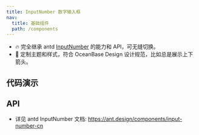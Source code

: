 ```yaml
---
title: InputNumber 数字输入框
nav:
  title: 基础组件
  path: /components
---
```


- 🔥 完全继承 antd [InputNumber](https://ant.design/components/input-number-cn) 的能力和 API，可无缝切换。
- 💄 定制主题和样式，符合 OceanBase Design 设计规范，比如总是展示上下箭头。

## 代码演示

<!-- prettier-ignore -->
<code src="./demo/basic.tsx" title="基本" description="数字输入框"></code>
<code src="./demo/addon.tsx" title="前置/后置标签" description="用于配置一些固定组合。"></code>
<code src="./demo/formatter.tsx" title="格式化展示" description="通过 `formatter` 格式化数字，以展示具有具体含义的数据，往往需要配合 `parser` 一起使用。这里有一个更复杂的货币格式化输入框：[https://codesandbox.io/s/currency-wrapper-antd-input-3ynzo](https://codesandbox.io/s/currency-wrapper-antd-input-3ynzo)"></code>
<code src="./demo/status.tsx" title="自定义状态" description="使用 `status` 为 InputNumber 添加状态，可选 `error` 或者 `warning`。"></code>

## API

- 详见 antd InputNumber 文档: https://ant.design/components/input-number-cn
